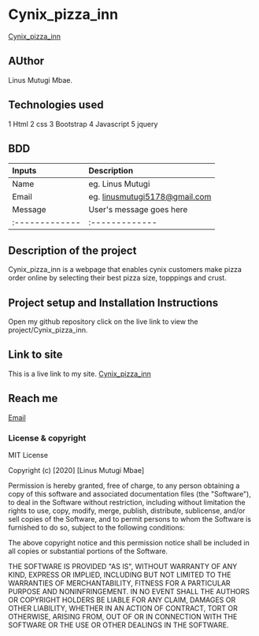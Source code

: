 # Cynix_pizza_inn
[Cynix_pizza_inn](https://github.com/linusmbae/cynix_pizza_inn)
## AUthor
Linus Mutugi Mbae.
## Technologies used
1 Html
2 css
3 Bootstrap
4 Javascript
5 jquery
## BDD
| Inputs | Description    |
| :------------- | :------------- |
| Name       | eg. Linus Mutugi       |
| Email       | eg. linusmutugi5178@gmail.com        |
| Message       | User's message goes here       |
| :------------- | :------------- |
## Description of the project
Cynix_pizza_inn is a webpage that enables cynix customers make pizza order online by selecting their best pizza size, topppings and crust.
## Project setup and Installation Instructions
Open my github repository
click on the live link to view the project/Cynix_pizza_inn.
## Link to site
This is a live link to my site. [Cynix_pizza_inn](https://linusmbae.github.io/cynix_pizza_inn/)
## Reach me
[Email](linusmutugi5178@gmail.com)
### License & copyright
MIT License

Copyright (c) [2020] [Linus Mutugi Mbae]

Permission is hereby granted, free of charge, to any person obtaining a copy
of this software and associated documentation files (the "Software"), to deal
in the Software without restriction, including without limitation the rights
to use, copy, modify, merge, publish, distribute, sublicense, and/or sell
copies of the Software, and to permit persons to whom the Software is
furnished to do so, subject to the following conditions:

The above copyright notice and this permission notice shall be included in all
copies or substantial portions of the Software.

THE SOFTWARE IS PROVIDED "AS IS", WITHOUT WARRANTY OF ANY KIND, EXPRESS OR
IMPLIED, INCLUDING BUT NOT LIMITED TO THE WARRANTIES OF MERCHANTABILITY,
FITNESS FOR A PARTICULAR PURPOSE AND NONINFRINGEMENT. IN NO EVENT SHALL THE
AUTHORS OR COPYRIGHT HOLDERS BE LIABLE FOR ANY CLAIM, DAMAGES OR OTHER
LIABILITY, WHETHER IN AN ACTION OF CONTRACT, TORT OR OTHERWISE, ARISING FROM,
OUT OF OR IN CONNECTION WITH THE SOFTWARE OR THE USE OR OTHER DEALINGS IN THE
SOFTWARE.

